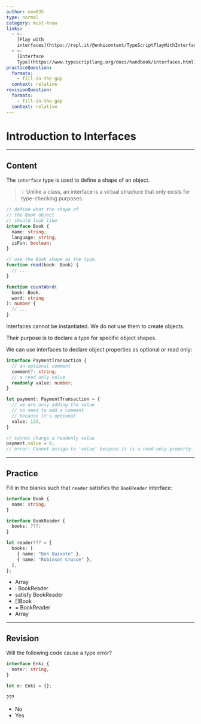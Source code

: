 ```yaml
---
author: nem035
type: normal
category: must-know
links:
  - >-
    [Play with
    interfaces](https://repl.it/@enkicontent/TypeScriptPlayWithInterfaces){website}
  - >-
    [Interface
    Type](https://www.typescriptlang.org/docs/handbook/interfaces.html){documentation}
practiceQuestion:
  formats:
    - fill-in-the-gap
  context: relative
revisionQuestion:
  formats:
    - fill-in-the-gap
  context: relative
---
```


# Introduction to Interfaces


---

## Content

The `interface` type is used to define a shape of an object.

> 💡 Unlike a class, an interface is a virtual structure that only exists for type-checking purposes.

```ts
// define what the shape of
// the Book object
// should look like
interface Book {
  name: string;
  language: string;
  isFun: boolean;
}

// use the Book shape as the type.
function read(book: Book) {
  // ...
}

function countWord(
  book: Book,
  word: string
): number {
  // ...
}
```

Interfaces cannot be instantiated. We do not use them to create objects.

Their purpose is to declare a type for specific object shapes.

We can use interfaces to declare object properties as optional or read only:

```ts
interface PaymentTransaction {
  // an optional comment
  comment?: string;
  // a read only value
  readonly value: number;
}

let payment: PaymentTransaction = {
  // we are only adding the value
  // no need to add a comment
  // because it's optional
  value: 123,
}

// cannot change a readonly value
payment.value = 0;
// error: Cannot assign to 'value' because it is a read-only property.
```


---

## Practice

Fill in the blanks such that `reader` satisfies the `BookReader` interface:

```ts
interface Book {
  name: string;
}

interface BookReader {
  books: ???;
}

let reader??? = {
  books: [
    { name: "Don Quixote" },
    { name: "Robinson Crusoe" },
  ],
};
```

- Array<Book>
- : BookReader
- satisfy BookReader
- []Book
- = BookReader
- Array<string>


---

## Revision

Will the following code cause a type error?

```ts
interface Enki {
  note?: string,
}

let e: Enki = {};
```

???

- No
- Yes
